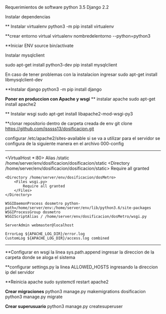 Requerimientos de software
python 3.5
Django 2.2

Instalar dependencias

** Instalar virtualenv
python3 -m pip install virtualenv

**crear entorno virtual
virtualenv nombredelentorno --python=python3

**Iniciar ENV
source bin/activate

Instalar mysqlclient

sudo apt-get install python3-dev
pip install mysqlclient

En caso de tener problemas con la instalacion ingresar
sudo apt-get install libmysqlclient-dev

**Instalar django
python3 -m pip install django

**Poner en produccion con Apache y wsgi**
** instalar apache 
sudo apt-get install apache2

** Instalar wsgi
sudo apt-get install libapache2-mod-wsgi-py3

**clonar repositorio dentro de carpeta creada de env
git clone https://github.com/isssss13/dosificacion.git

configurar /etc/apache2/sites-available
si se va a utilizar para el servidor se configura de la siguiente manera en el archivo 000-config
*****************************************************************************************************
<VirtualHost *:80>
    Alias /static /home/server/env/dosificacion/dosificacion/static
    <Directory /home/server/env/dosificacion/dosificacion/static>
        Require all granted
    </Directory>

    <Directory /home/server/env/dosificacion/dosMetro>
        <Files wsgi.py>
            Require all granted
        </Files>
    </Directory>

    WSGIDaemonProcess dosmetro python-path=/home/server/env:/home/server/env/lib/python3.6/site-packages
    WSGIProcessGroup dosmetro
    WSGIScriptAlias / /home/server/env/dosificacion/dosMetro/wsgi.py

    ServerAdmin webmaster@localhost
        
    ErrorLog ${APACHE_LOG_DIR}/error.log
    CustomLog ${APACHE_LOG_DIR}/access.log combined

</VirtualHost>

****************************************************************************************************

**Configurar en wsgi la linea sys.path.append ingresar la direccion de la carpeta donde se aloga el sistema

**configurar settings.py la linea ALLOWED_HOSTS ingresando la direccion ip del servidor

**Reinicia apache
sudo systemctl restart apache2

**Crear migraciones**
python3 manage.py makemigrations dosificacion
python3 manage.py migrate

**Crear superusuario**
python3 manage.py createsuperuser
